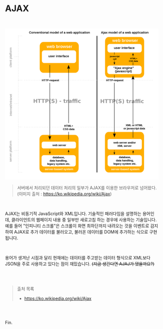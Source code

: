 # AJAX

<br>

![img](hogeun.assets/image.png)

> 서버에서 처리되던 데이터 처리의 일부가 AJAX를 이용한 브라우저로 넘어왔다. (이미지 출처 : https://ko.wikipedia.org/wiki/Ajax)

<br>

AJAX는 비동기적 JavaScript와 XML입니다. 기술적인 패러다임을 설명하는 용어인데, 클라이언트의 웹페이지 내용 중 일부만 새로고침 하는 경우에 사용하는 기술입니다. 예를 들어 "인피니티 스크롤"은 스크롤이 화면 최하단까지 내려오는 것을 이벤트로 감지하여 AJAX로 추가 데이터를 불러오고, 불러온 데이터를 DOM에 추가하는 식으로 구현됩니다.

<br>

용어가 생겨난 시점과 달리 현재에는 데이터를 주고받는 데이터 형식으로 XML보다 JSON을 주로 사용하고 있다는 점이 재밌습니다. ~~(지금 생긴다면 AJAJ가 됐을까요?)~~

<br><br>

> 출처 목록
>
> * https://ko.wikipedia.org/wiki/Ajax

<br><br>

Fin.

